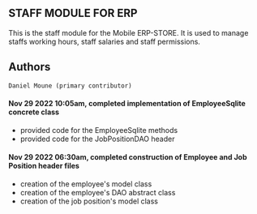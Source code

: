 ## STAFF MODULE FOR ERP

This is the staff module for the Mobile ERP-STORE. 
It is used to manage staffs working hours, staff salaries and staff permissions.

## Authors

    Daniel Moune (primary contributor)

#### Nov 29 2022 10:05am, completed implementation of EmployeeSqlite concrete class
   - provided code for the EmployeeSqlite methods
   - provided code for the JobPositionDAO header

#### Nov 29 2022 06:30am, completed construction of Employee and Job Position header files
   - creation of the employee's model class
   - creation of the employee's DAO abstract class
   - creation of the job position's model class